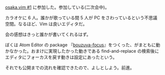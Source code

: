 [osaka.vim #1][osakavim#1] に参加した。参加している(二次会中)。

カラオケに 6 人。誰かが歌っている間 5 人が PC をさわっているという不思議空間。なるほど、Vim は良いエディタだ。

会の感想はきっと誰かが書いてくれるはず。

ぼくは Atom Editor の package 『[bouzuya-focus][atom/bouzuya-focus]』をつくった、がまともに動かなかった。おまけに実現したかった動きである find-and-replace の検索後にエディタにフォーカスを戻す動きは設定にあったという。

それでも公開までの流れを確認できたので、よしとしよう。前進。

[osakavim#1]: http://osaka-vim.connpass.com/event/6491/
[atom/bouzuya-focus]: https://atom.io/packages/bouzuya-focus
